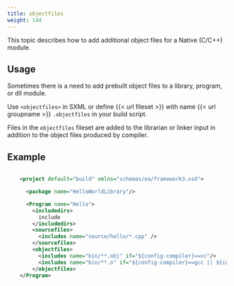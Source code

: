 ```yaml
---
title: objectfiles
weight: 144
---
```


This topic describes how to add additional object files for a Native (C/C++) module.

## Usage ##

Sometimes there is a need to add prebuilt object files to a library, program, or dll module.

Use `<objectfiles>`  in SXML or define {{< url fileset >}} with name {{< url groupname >}} `.objectfiles` in your build script.

Files in the  `objectfiles` fileset are added to the librarian or linker input in addition to the object files produced by compiler.

## Example ##


```xml

    <project default="build" xmlns="schemas/ea/framework3.xsd">

      <package name="HelloWorldLibrary"/>

      <Program name="Hello">
        <includedirs>
          include
        </includedirs>
        <sourcefiles>
          <includes name="source/hello/*.cpp" />
        </sourcefiles>
        <objectfiles>
          <includes name="bin/**.obj" if="${config-compiler}==vc"/>
          <includes name="bin/**.o" if="${config-compiler}==gcc || ${config-compiler}==clang"/>
        </objectfiles>
    </Program>

```
